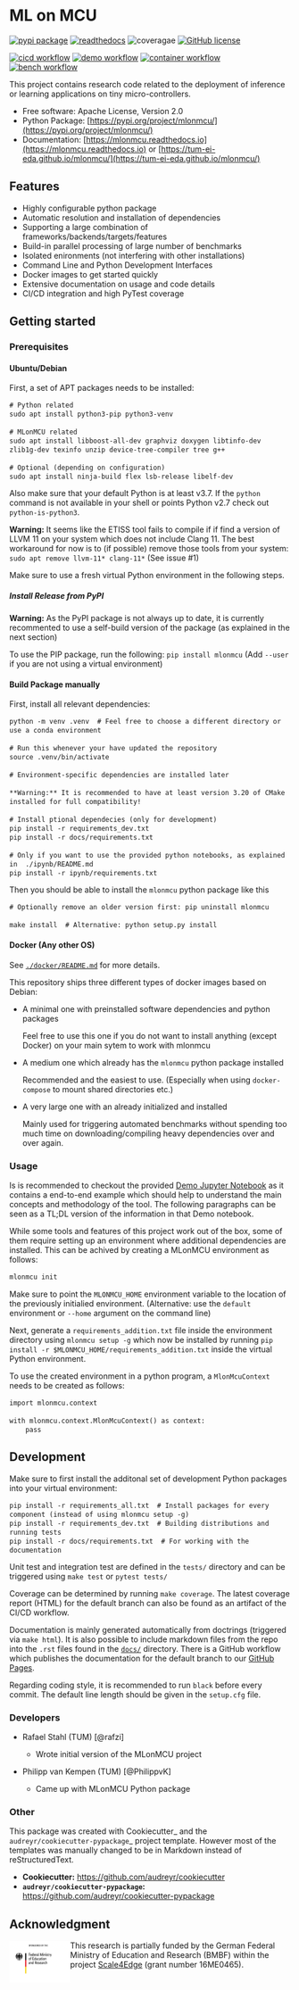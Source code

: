 # ML on MCU

[![pypi package](https://badge.fury.io/py/mlonmcu.svg)](https://pypi.org/project/mlonmcu)
[![readthedocs](https://readthedocs.org/projects/mlonmcu/badge/?version=latest)](https://mlonmcu.readthedocs.io/en/latest/?version=latest)
![coveragae](https://byob.yarr.is/tum-ei-eda/mlonmcu/coverage)
[![GitHub license](https://img.shields.io/github/license/tum-ei-eda/mlonmcu.svg)](https://github.com/tum-ei-eda/mlonmcu/blob/main/LICENSE)

[![cicd workflow](https://github.com/tum-ei-eda/mlonmcu/actions/workflows/cicd.yml/badge.svg)](https://github.com/tum-ei-eda/mlonmcu/actions/workflows/cicd.yml)
[![demo workflow](https://github.com/tum-ei-eda/mlonmcu/actions/workflows/demo.yml/badge.svg)](https://github.com/tum-ei-eda/mlonmcu/actions/workflows/demo.yml)
[![container workflow](https://github.com/tum-ei-eda/mlonmcu/actions/workflows/container.yml/badge.svg)](https://github.com/tum-ei-eda/mlonmcu/actions/workflows/container.yml)
[![bench workflow](https://github.com/tum-ei-eda/mlonmcu/actions/workflows/bench.yml/badge.svg)](https://github.com/tum-ei-eda/mlonmcu/actions/workflows/bench.yml)

This project contains research code related to the deployment of inference or learning applications on tiny micro-controllers.


* Free software: Apache License, Version 2.0
* Python Package: [https://pypi.org/project/mlonmcu/](https://pypi.org/project/mlonmcu/)
* Documentation: [https://mlonmcu.readthedocs.io](https://mlonmcu.readthedocs.io) or [https://tum-ei-eda.github.io/mlonmcu/](https://tum-ei-eda.github.io/mlonmcu/)


## Features

- Highly configurable python package
- Automatic resolution and installation of dependencies
- Supporting a large combination of frameworks/backends/targets/features
- Build-in parallel processing of large number of benchmarks
- Isolated enironments (not interfering with other installations)
- Command Line and Python Development Interfaces
- Docker images to get started quickly
- Extensive documentation on usage and code details
- CI/CD integration and high PyTest coverage

## Getting started

### Prerequisites

#### Ubuntu/Debian

First, a set of APT packages needs to be installed:

```
# Python related
sudo apt install python3-pip python3-venv

# MLonMCU related
sudo apt install libboost-all-dev graphviz doxygen libtinfo-dev zlib1g-dev texinfo unzip device-tree-compiler tree g++

# Optional (depending on configuration)
sudo apt install ninja-build flex lsb-release libelf-dev
```

Also make sure that your default Python is at least v3.7. If the `python` command is not available in your shell or points Python v2.7 check out `python-is-python3`.

**Warning:** It seems like the ETISS tool fails to compile if if find a version of LLVM 11 on your system which does not include Clang 11. The best workaround for now is to (if possible) remove those tools from your system: `sudo apt remove llvm-11* clang-11*` (See issue #1)

Make sure to use a fresh virtual Python environment in the following steps.

##### Install Release from PyPI

**Warning:** As the PyPI package is not always up to date, it is currently recommented to use a self-build version of the package (as explained in the next section)

To use the PIP package, run the following: `pip install mlonmcu` (Add `--user` if you are not using a virtual environment)


#### Build Package manually

First, install all relevant dependencies:

```
python -m venv .venv  # Feel free to choose a different directory or use a conda environment

# Run this whenever your have updated the repository
source .venv/bin/activate

# Environment-specific dependencies are installed later

**Warning:** It is recommended to have at least version 3.20 of CMake installed for full compatibility!

# Install ptional dependecies (only for development)
pip install -r requirements_dev.txt
pip install -r docs/requirements.txt

# Only if you want to use the provided python notebooks, as explained in  ./ipynb/README.md
pip install -r ipynb/requirements.txt
```

Then you should be able to install the `mlonmcu` python package like this

```
# Optionally remove an older version first: pip uninstall mlonmcu

make install  # Alternative: python setup.py install
```

#### Docker (Any other OS)

See [`./docker/README.md`](https://github.com/tum-ei-eda/mlonmcu/blob/main/docker/README.md) for more details.

This repository ships three different types of docker images based on Debian:

- A minimal one with preinstalled software dependencies and python packages

  Feel free to use this one if you do not want to install anything (except Docker) on your main sytem to work with mlonmcu
- A medium one which already has the `mlonmcu` python package installed

  Recommended and the easiest to use. (Especially when using `docker-compose` to mount shared directories etc.)

- A very large one with an already initialized and installed

  Mainly used for triggering automated benchmarks without spending too much time on downloading/compiling heavy dependencies over and over again.

### Usage

Is is recommended to checkout the provided [Demo Jupyter Notebook](https://github.com/tum-ei-eda/mlonmcu/blob/main/ipynb/Demo.ipynb) as it contains a end-to-end example which should help to understand the main concepts and methodology of the tool. The following paragraphs can be seen as a TL;DL version of the information in that Demo notebook.

While some tools and features of this project work out of the box, some of them require setting up an environment where additional dependencies are installed. This can be achived by creating a MLonMCU environment as follows:

```bash
mlonmcu init
```

Make sure to point the `MLONMCU_HOME` environment variable to the location of the previously initialied environment. (Alternative: use the `default` environment or `--home` argument on the command line)

Next, generate a `requirements_addition.txt` file inside the environment directory using `mlonmcu setup -g` which now be installed by running `pip install -r $MLONMCU_HOME/requirements_addition.txt` inside the virtual Python environment.


To use the created environment in a python program, a `MlonMcuContext` needs to be created as follows:

```
import mlonmcu.context

with mlonmcu.context.MlonMcuContext() as context:
    pass
```


## Development

Make sure to first install the additonal set of development Python packages into your virtual environment:

```
pip install -r requirements_all.txt  # Install packages for every component (instead of using mlonmcu setup -g)
pip install -r requirements_dev.txt  # Building distributions and running tests
pip install -r docs/requirements.txt  # For working with the documentation
```

Unit test and integration test are defined in the `tests/` directory and can be triggered using `make test` or `pytest tests/`

Coverage can be determined by running `make coverage`. The latest coverage report (HTML) for the default branch can also be found as an artifact of the CI/CD workflow.

Documentation is mainly generated automatically from doctrings (triggered via `make html`). It is also possible to include markdown files from the repo into the `.rst` files found in the [`docs/`](./docs/) directory. There is a GitHub workflow which publishes the documentation for the default branch to our [GitHub Pages](https://tum-ei-eda.github.io/mlonmcu).

Regarding coding style, it is recommended to run `black` before every commit. The default line length should be given in the `setup.cfg` file.

### Developers

- Rafael Stahl (TUM) [@rafzi]

  - Wrote initial version of the MLonMCU project

- Philipp van Kempen (TUM) [@PhilippvK]

  - Came up with MLonMCU Python package


### Other
This package was created with Cookiecutter_ and the `audreyr/cookiecutter-pypackage`_ project template. However most of the templates was manually changed to be in Markdown instead of reStructuredText.

- **Cookiecutter:** https://github.com/audreyr/cookiecutter
- **`audreyr/cookiecutter-pypackage`:** https://github.com/audreyr/cookiecutter-pypackage


## Acknowledgment

<img src="./BMBF_gefoerdert_2017_en.jpg" alt="drawing" height="75" align="left" >

This research is partially funded by the German Federal Ministry of Education and Research (BMBF) within
the project [Scale4Edge](https://www.edacentrum.de/scale4edge/) (grant number 16ME0465).
